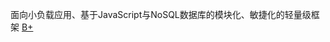 面向小负载应用、基于JavaScript与NoSQL数据库的模块化、敏捷化的轻量级框架 [B+ ](http://my.ss.sysu.edu.cn/wiki/pages/viewpage.action?pageId=236814338)

